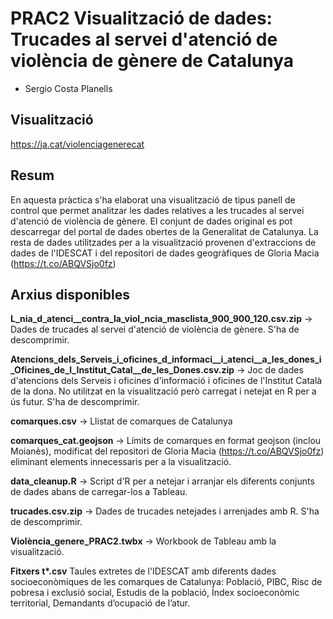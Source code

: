 # PRAC2 Visualització de dades: Trucades al servei d'atenció de violència de gènere de Catalunya
* Sergio Costa Planells

## Visualització
https://ja.cat/violenciagenerecat

## Resum 

En aquesta pràctica s'ha elaborat una visualització de tipus panell de control que permet analitzar les dades relatives a les trucades al servei d'atenció de violència de gènere. El conjunt de dades original es pot descarregar del portal de dades obertes de la Generalitat de Catalunya. La resta de dades utilitzades per a la visualització provenen d'extraccions de dades de l'IDESCAT i del repositori de dades geogràfiques de Gloria Macia (https://t.co/ABQVSjo0fz)

## Arxius disponibles

**L_nia_d_atenci__contra_la_viol_ncia_masclista_900_900_120.csv.zip** -> Dades de trucades al servei d'atenció de violència de gènere. S'ha de descomprimir.

**Atencions_dels_Serveis_i_oficines_d_informaci__i_atenci__a_les_dones_i_Oficines_de_l_Institut_Catal__de_les_Dones.csv.zip** -> Joc de dades d'atencions dels Serveis i oficines d'informació i oficines de l'Institut Català de la dona. No utilitzat en la visualització però carregat i netejat en R per a ús futur. S'ha de descomprimir.

**comarques.csv** -> Llistat de comarques de Catalunya

**comarques_cat.geojson** -> Límits de comarques en format geojson (inclou Moianès), modificat del repositori de Gloria Macia (https://t.co/ABQVSjo0fz) eliminant elements innecessaris per a la visualització.

**data_cleanup.R** -> Script d'R per a netejar i arranjar els diferents conjunts de dades abans de carregar-los a Tableau.

**trucades.csv.zip** -> Dades de trucades netejades i arrenjades amb R. S'ha de descomprimir.

**Violència_genere_PRAC2.twbx** -> Workbook de Tableau amb la visualització.

**Fitxers t\*.csv** Taules extretes de l'IDESCAT amb diferents dades socioeconòmiques de les comarques de Catalunya: Població, PIBC, Risc de pobresa i exclusió social, Estudis de la població, Índex socioeconòmic territorial, Demandants d’ocupació de l’atur.



